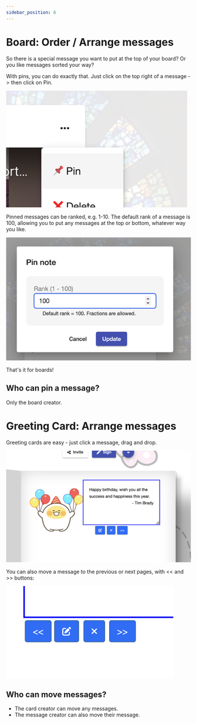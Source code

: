 ```yaml
---
sidebar_position: 6
---
```


# Board: Order / Arrange messages

So there is a special message you want to put at the top of your board? Or you like messages sorted your way? 

With pins, you can do exactly that. Just click on the top right of a message -> then click on Pin.

![Opening Pin menu for a board](image.png)

Pinned messages can be ranked, e.g. 1-10. The default rank of a message is 100, allowing you to put any messages at the top or bottom, whatever way you like.

![Rank of pinned messages](image-1.png)

That's it for boards!

## Who can pin a message?

Only the board creator.

# Greeting Card: Arrange messages

Greeting cards are easy - just click a message, drag and drop.

![greeting card drag drop](image-2.png)

You can also move a message to the previous or next pages, with << and >> buttons:

![move messages across pages for a greeting card](image-3.png)

## Who can move messages?

- The card creator can move any messages.
- The message creator can also move their message.